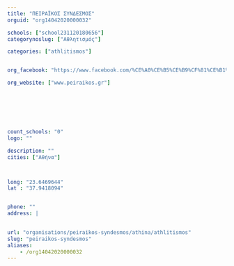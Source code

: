 ```yaml
---
title: "ΠΕΙΡΑΪΚΟΣ ΣΥΝΔΕΣΜΟΣ"
orguid: "org14042020000032"

schools: ["school231120180656"]
categorynoslug: ["Αθλητισμός"]

categories: ["athlitismos"]


org_facebook: "https://www.facebook.com/%CE%A0%CE%B5%CE%B9%CF%81%CE%B1%CF%8A%CE%BA%CF%8C%CF%82-%CE%A3%CF%8D%CE%BD%CE%B4%CE%B5%CF%83%CE%BC%CE%BF%CF%82-official-229264990432678/"

org_website: ["www.peiraikos.gr"]







count_schools: "0"
logo: ""

description: ""
cities: ["Αθήνα"]



long: "23.6469644"
lat : "37.9418094"


phone: ""
address: |
    

url: "organisations/peiraikos-syndesmos/athina/athlitismos"
slug: "peiraikos-syndesmos"
aliases:
    - /org14042020000032
---
```




